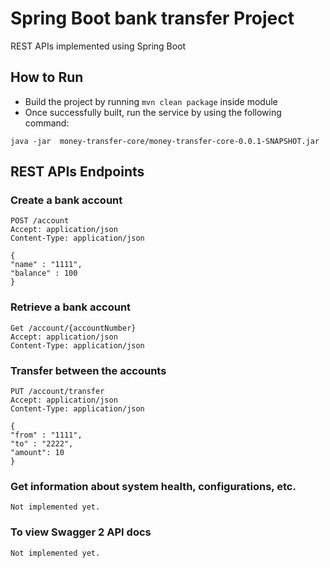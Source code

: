 # Spring Boot bank transfer Project
REST APIs implemented using Spring Boot

## How to Run

* Build the project by running `mvn clean package` inside module
* Once successfully built, run the service by using the following command:
```
java -jar  money-transfer-core/money-transfer-core-0.0.1-SNAPSHOT.jar
```

## REST APIs Endpoints
### Create a bank account
```
POST /account
Accept: application/json
Content-Type: application/json

{
"name" : "1111",
"balance" : 100
}

```

### Retrieve a bank account
```
Get /account/{accountNumber}
Accept: application/json
Content-Type: application/json

```

### Transfer between the accounts
```
PUT /account/transfer
Accept: application/json
Content-Type: application/json

{
"from" : "1111",
"to" : "2222",
"amount": 10
}
```

### Get information about system health, configurations, etc.
```
Not implemented yet.

```
### To view Swagger 2 API docs
```
Not implemented yet.
```
